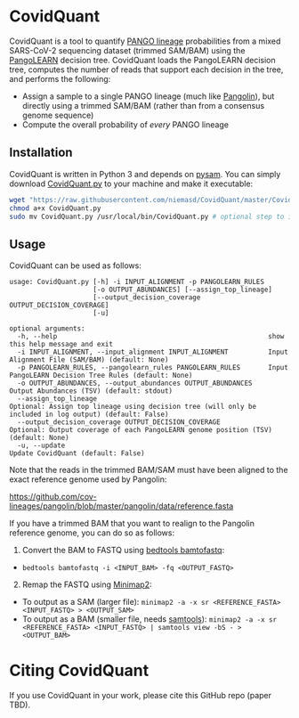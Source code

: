 # CovidQuant
CovidQuant is a tool to quantify [PANGO lineage](https://cov-lineages.org/) probabilities from a mixed SARS-CoV-2 sequencing dataset (trimmed SAM/BAM) using the [PangoLEARN](https://github.com/cov-lineages/pangoLEARN) decision tree. CovidQuant loads the PangoLEARN decision tree, computes the number of reads that support each decision in the tree, and performs the following:

* Assign a sample to a single PANGO lineage (much like [Pangolin](https://github.com/cov-lineages/pangolin)), but directly using a trimmed SAM/BAM (rather than from a consensus genome sequence)
* Compute the overall probability of *every* PANGO lineage

## Installation
CovidQuant is written in Python 3 and depends on [pysam](https://pysam.readthedocs.io/). You can simply download [CovidQuant.py](CovidQuant.py) to your machine and make it executable:

```bash
wget "https://raw.githubusercontent.com/niemasd/CovidQuant/master/CovidQuant.py"
chmod a+x CovidQuant.py
sudo mv CovidQuant.py /usr/local/bin/CovidQuant.py # optional step to install globally
```

## Usage
CovidQuant can be used as follows:

```
usage: CovidQuant.py [-h] -i INPUT_ALIGNMENT -p PANGOLEARN_RULES
                     [-o OUTPUT_ABUNDANCES] [--assign_top_lineage]
                     [--output_decision_coverage OUTPUT_DECISION_COVERAGE]
                     [-u]

optional arguments:
  -h, --help                                                     show this help message and exit
  -i INPUT_ALIGNMENT, --input_alignment INPUT_ALIGNMENT          Input Alignment File (SAM/BAM) (default: None)
  -p PANGOLEARN_RULES, --pangolearn_rules PANGOLEARN_RULES       Input PangoLEARN Decision Tree Rules (default: None)
  -o OUTPUT_ABUNDANCES, --output_abundances OUTPUT_ABUNDANCES    Output Abundances (TSV) (default: stdout)
  --assign_top_lineage                                           Optional: Assign top lineage using decision tree (will only be included in log output) (default: False)
  --output_decision_coverage OUTPUT_DECISION_COVERAGE            Optional: Output coverage of each PangoLEARN genome position (TSV) (default: None)
  -u, --update                                                   Update CovidQuant (default: False)
```

Note that the reads in the trimmed BAM/SAM must have been aligned to the exact reference genome used by Pangolin:

https://github.com/cov-lineages/pangolin/blob/master/pangolin/data/reference.fasta

If you have a trimmed BAM that you want to realign to the Pangolin reference genome, you can do so as follows:

1. Convert the BAM to FASTQ using [bedtools bamtofastq](https://bedtools.readthedocs.io/en/latest/content/tools/bamtofastq.html):
  * `bedtools bamtofastq -i <INPUT_BAM> -fq <OUTPUT_FASTQ>`
2. Remap the FASTQ using [Minimap2](https://github.com/lh3/minimap2):
  * To output as a SAM (larger file): `minimap2 -a -x sr <REFERENCE_FASTA> <INPUT_FASTQ> > <OUTPUT_SAM>`
  * To output as a BAM (smaller file, needs [samtools](http://www.htslib.org/)): `minimap2 -a -x sr <REFERENCE_FASTA> <INPUT_FASTQ> | samtools view -bS - > <OUTPUT_BAM>`

# Citing CovidQuant
If you use CovidQuant in your work, please cite this GitHub repo (paper TBD).
